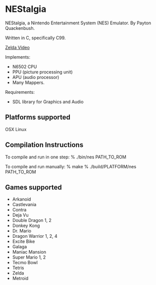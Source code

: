 NEStalgia
=========

NEStalgia, a Nintendo Entertainment System (NES) Emulator.  By Payton Quackenbush.

Written in C, specifically C99.

[Zelda Video](https://vimeo.com/90365281)

Implements:
- N6502 CPU
- PPU (picture processing unit)
- APU (audio processor)
- Many Mappers.

Requirements:
- SDL library for Graphics and Audio

Platforms supported
-------------------
OSX
Linux

Compilation Instructions
------------------------
To compile and run in one step:
% ./bin/nes PATH_TO_ROM

To compile and run manually:
% make
% ./build/PLATFORM/nes PATH_TO_ROM

Games supported
---------------
- Arkanoid
- Castlevania
- Contra
- Deja Vu
- Double Dragon 1, 2
- Donkey Kong
- Dr. Mario
- Dragon Warrior 1, 2, 4
- Excite Bike
- Galaga
- Maniac Mansion
- Super Mario 1, 2
- Tecmo Bowl
- Tetris
- Zelda
- Metroid
